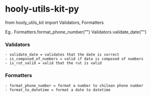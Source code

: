 # hooly-utils-kit-py

from hooly_utils_kit import Validators, Formatters

Eg..
    Formatters.format_phone_number("")
    Validators.validate_date("")

### Validators
    - validate_date = validates that the date is correct
    - is_composed_of_numbers = valid if data is composed of numbers
    - is_rut_valid = valid that the rut is valid

### Formatters
    - format_phone_number = format a number to chilean phone number
    - format_to_datetime = format a date to datetime